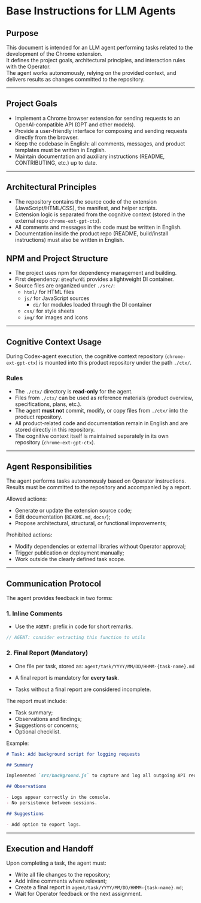 # Base Instructions for LLM Agents

## Purpose

This document is intended for an LLM agent performing tasks related to the development of the Chrome extension.  
It defines the project goals, architectural principles, and interaction rules with the Operator.  
The agent works autonomously, relying on the provided context, and delivers results as changes committed to the repository.

---

## Project Goals

- Implement a Chrome browser extension for sending requests to an OpenAI-compatible API (GPT and other models).
- Provide a user-friendly interface for composing and sending requests directly from the browser.
- Keep the codebase in English: all comments, messages, and product templates must be written in English.
- Maintain documentation and auxiliary instructions (README, CONTRIBUTING, etc.) up to date.

---

## Architectural Principles

- The repository contains the source code of the extension (JavaScript/HTML/CSS), the manifest, and helper scripts.
- Extension logic is separated from the cognitive context (stored in the external repo `chrome-ext-gpt-ctx`).
- All comments and messages in the code must be written in English.
- Documentation inside the product repo (README, build/install instructions) must also be written in English.

## NPM and Project Structure

- The project uses npm for dependency management and building.
- First dependency: `@teqfw/di` provides a lightweight DI container.
- Source files are organized under `./src/`:
  - `html/` for HTML files
  - `js/` for JavaScript sources
    - `di/` for modules loaded through the DI container
  - `css/` for style sheets
  - `img/` for images and icons

---

## Cognitive Context Usage

During Codex-agent execution, the cognitive context repository (`chrome-ext-gpt-ctx`) is mounted into this product repository under the path `./ctx/`.

### Rules

- The `./ctx/` directory is **read-only** for the agent.
- Files from `./ctx/` can be used as reference materials (product overview, specifications, plans, etc.).
- The agent **must not** commit, modify, or copy files from `./ctx/` into the product repository.
- All product-related code and documentation remain in English and are stored directly in this repository.
- The cognitive context itself is maintained separately in its own repository (`chrome-ext-gpt-ctx`).

---

## Agent Responsibilities

The agent performs tasks autonomously based on Operator instructions.  
Results must be committed to the repository and accompanied by a report.

Allowed actions:

- Generate or update the extension source code;
- Edit documentation (`README.md`, `docs/`);
- Propose architectural, structural, or functional improvements;

Prohibited actions:

- Modify dependencies or external libraries without Operator approval;
- Trigger publication or deployment manually;
- Work outside the clearly defined task scope.

---

## Communication Protocol

The agent provides feedback in two forms:

### 1. Inline Comments

- Use the `AGENT:` prefix in code for short remarks.

```js
// AGENT: consider extracting this function to utils
```

### 2. Final Report (Mandatory)

- One file per task, stored as:
  `agent/task/YYYY/MM/DD/HHMM-{task-name}.md`

- A final report is mandatory for **every task**.

- Tasks without a final report are considered incomplete.

The report must include:

- Task summary;
- Observations and findings;
- Suggestions or concerns;
- Optional checklist.

Example:

```md
# Task: Add background script for logging requests

## Summary

Implemented `src/background.js` to capture and log all outgoing API requests.

## Observations

- Logs appear correctly in the console.
- No persistence between sessions.

## Suggestions

- Add option to export logs.
```

---

## Execution and Handoff

Upon completing a task, the agent must:

- Write all file changes to the repository;
- Add inline comments where relevant;
- Create a final report in `agent/task/YYYY/MM/DD/HHMM-{task-name}.md`;
- Wait for Operator feedback or the next assignment.
